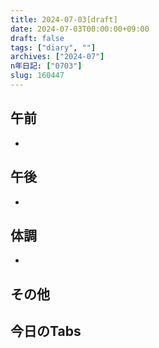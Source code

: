 ```yaml
---
title: 2024-07-03[draft]
date: 2024-07-03T00:00:00+09:00
draft: false
tags: ["diary", ""]
archives: ["2024-07"]
n年日記: ["0703"]
slug: 160447
---
```

## 午前
- 
## 午後
- 
## 体調
- 
## その他
## 今日のTabs